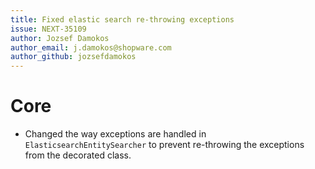 ```yaml
---
title: Fixed elastic search re-throwing exceptions
issue: NEXT-35109
author: Jozsef Damokos
author_email: j.damokos@shopware.com
author_github: jozsefdamokos
---
```

# Core
* Changed the way exceptions are handled in `ElasticsearchEntitySearcher` to prevent re-throwing the exceptions from the decorated class.
